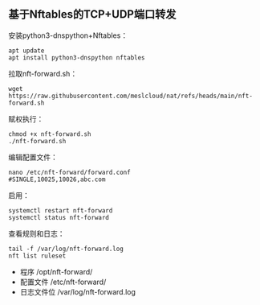 ## 基于Nftables的TCP+UDP端口转发
安装python3-dnspython+Nftables：
```shell
apt update
apt install python3-dnspython nftables
```

拉取nft-forward.sh：
```shell
wget https://raw.githubusercontent.com/meslcloud/nat/refs/heads/main/nft-forward.sh
```

赋权执行：
```shell
chmod +x nft-forward.sh
./nft-forward.sh
```

编辑配置文件：
```shell
nano /etc/nft-forward/forward.conf
#SINGLE,10025,10026,abc.com
```

启用：
```shell
systemctl restart nft-forward
systemctl status nft-forward
```

查看规则和日志：
```shell
tail -f /var/log/nft-forward.log
nft list ruleset
```

* 程序 /opt/nft-forward/
* 配置文件 /etc/nft-forward/
* 日志文件位 /var/log/nft-forward.log
